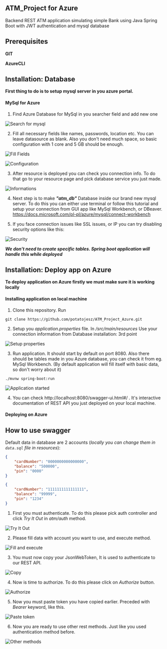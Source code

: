 ## ATM_Project for Azure

Backend REST ATM application simulating simple Bank using Java Spring Boot with JWT authentication and mysql database

##  Prerequisites

**GIT**

**AzureCLI**

##  Installation: Database

**First thing to do is to setup mysql server in you azure portal.**

####    MySql for Azure

1. Find Azure Database for MySql in you searcher field and add new one

![Search for mysql](https://github.com/potatojesz/ATM_Project_Azure/blob/master/screenshots/db_search.JPG)

2. Fill all necessary fields like names, passwords, location etc. You can leave datasource as blank.
Also you don't need much space, so basic configuration with 1 core and 5 GB should be enough.

![Fill Fields](https://github.com/potatojesz/ATM_Project_Azure/blob/master/screenshots/db_fill_fields.JPG)

![Configuration](https://github.com/potatojesz/ATM_Project_Azure/blob/master/screenshots/db_configuration.JPG)

3. After resource is deployed you can check you connection info. To do that go to your resource page and pick database service you just   made.

![Informations](https://github.com/potatojesz/ATM_Project_Azure/blob/master/screenshots/db_made.JPG)

4. Next step is to make ***"atm_db"*** Database inside our brand new mysql server. To do this you can either use terminal or follow this        tutorial and setup your connection from GUI app like MySql Workbench, or DBeaver. https://docs.microsoft.com/pl-pl/azure/mysql/connect-workbench

5. If you face connection issues like SSL issues, or IP you can try disabling security options like this:

![Security](https://github.com/potatojesz/ATM_Project_Azure/blob/master/screenshots/db_security.JPG)

***We don't need to create specific tables. Spring boot application will handle this while deployed***

##  Installation: Deploy app on Azure

**To deploy application on Azure firstly we must make sure it is working locally**

#### Installing application on local machine

1. Clone this repository. Run
```shell
git clone https://github.com/potatojesz/ATM_Project_Azure.git
```

2. Setup you *application.properties* file. In */src/main/resources* Use your connection information from Database installation: 3rd point

![Setup properties](https://github.com/potatojesz/ATM_Project_Azure/blob/master/screenshots/app_properties.JPG)

3. Run application. It should start by default on port 8080. Also there should be tables made in you Azure database, you can check it from eg. MySql Workbench. (By default application will fill itself with basic data, so don't worry about it)
```shell
./mvnw spring-boot:run
```

![Application started](https://github.com/potatojesz/ATM_Project_Azure/blob/master/screenshots/app_started.JPG)

4. You can check http://localhost:8080/swagger-ui.html#/ .  It's interactive documentation of REST API you just deployed on your local machine.

#### Deploying on Azure

## How to use swagger

Default data in database are 2 accounts (_locally you can change them in ```data.sql``` file in resources_):
```json
{
    "cardNumber": "0000000000000000",
    "balance": "500000",
    "pin": "0000"
}
```
```json
{
    "cardNumber": "1111111111111111",
    "balance": "99999",
    "pin": "1234"
}
```


1. First you must authenticate. To do this please pick auth controller and click *Try It Out* in *atm/auth* method.

![Try It Out](https://github.com/potatojesz/ATM_Project_Azure/blob/master/screenshots/swagger_tryit.JPG)

2. Please fill data with account you want to use, and execute method.

![Fill and execute](https://github.com/potatojesz/ATM_Project_Azure/blob/master/screenshots/swagger_execute.JPG)

3. You must now copy your JsonWebToken, It is used to authenticate to our REST API.

![Copy](https://github.com/potatojesz/ATM_Project_Azure/blob/master/screenshots/swagger_copy_token.JPG)

4. Now is time to authorize. To do this please click on *Authorize* button.

![Authorize](https://github.com/potatojesz/ATM_Project_Azure/blob/master/screenshots/swagger_authorize.JPG)

5. Now you must paste token you have copied earlier. Preceded with *Bearer* keyword, like this.

![Paste token](https://github.com/potatojesz/ATM_Project_Azure/blob/master/screenshots/swagger_paste_token.JPG)

6. Now you are ready to use other rest methods. Just like you used authentication method before.

![Other methods](https://github.com/potatojesz/ATM_Project_Azure/blob/master/screenshots/swagger_other_methods.JPG)
